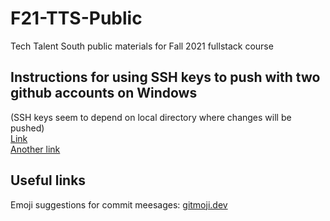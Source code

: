 # F21-TTS-Public

Tech Talent South public materials for Fall 2021 fullstack course

## Instructions for using SSH keys to push with two github accounts on Windows

(SSH keys seem to depend on local directory where changes will be pushed)  
[Link](https://medium.com/@pinglinh/how-to-have-2-github-accounts-on-one-machine-windows-69b5b4c5b14e)  
[Another link](https://dev.to/jogendra/how-to-use-multiple-github-accounts-on-single-machine-2me9)

## Useful links

Emoji suggestions for commit meesages: [gitmoji.dev](https://gitmoji.dev/)
